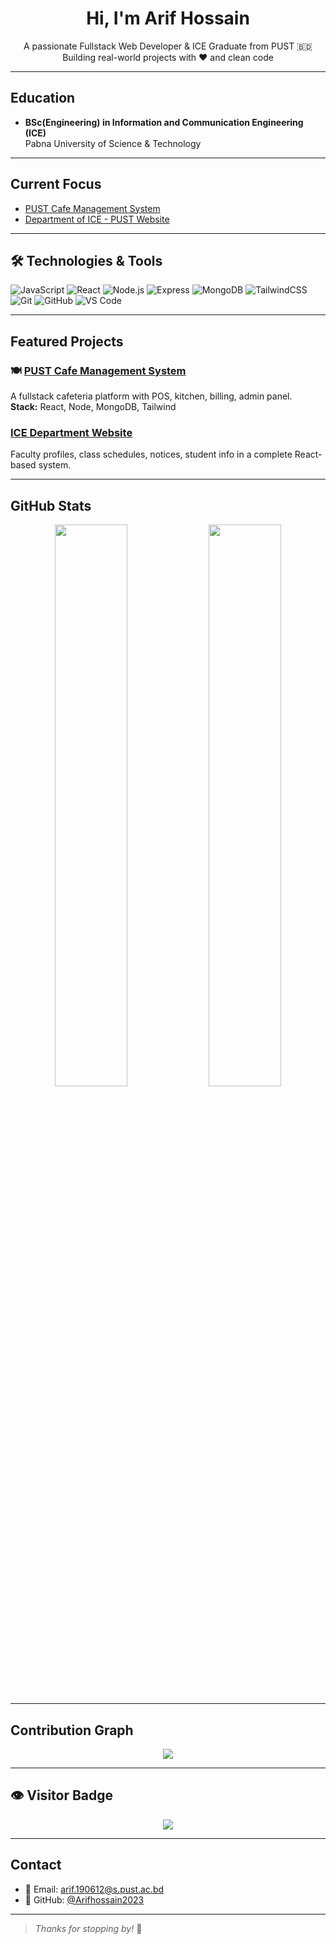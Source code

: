 <h1 align="center"> Hi, I'm Arif Hossain</h1>

<p align="center">
  A passionate Fullstack Web Developer & ICE Graduate from PUST 🇧🇩<br/>
  Building real-world projects with ❤️ and clean code
</p>

---

##  Education

- **BSc(Engineering) in Information and Communication Engineering (ICE)**  
   Pabna University of Science & Technology  


---

##  Current Focus

- [PUST Cafe Management System](https://github.com/Arifhossain2023/PUST-Cafe)  
- [Department of ICE - PUST Website](https://github.com/Arifhossain2023/Department_of_ICE_PUST)

---

## 🛠 Technologies & Tools

![JavaScript](https://img.shields.io/badge/-JavaScript-F7DF1E?logo=javascript&logoColor=black)
![React](https://img.shields.io/badge/-React-61DAFB?logo=react)
![Node.js](https://img.shields.io/badge/-Node.js-339933?logo=node.js&logoColor=white)
![Express](https://img.shields.io/badge/-Express-black?logo=express)
![MongoDB](https://img.shields.io/badge/-MongoDB-47A248?logo=mongodb)
![TailwindCSS](https://img.shields.io/badge/-TailwindCSS-38B2AC?logo=tailwind-css)
![Git](https://img.shields.io/badge/-Git-F05032?logo=git)
![GitHub](https://img.shields.io/badge/-GitHub-181717?logo=github)
![VS Code](https://img.shields.io/badge/-VS%20Code-007ACC?logo=visual-studio-code)

---

##  Featured Projects

### 🍽 [PUST Cafe Management System](https://github.com/Arifhossain2023/PUST-Cafe)
A fullstack cafeteria platform with POS, kitchen, billing, admin panel.  
**Stack:** React, Node, MongoDB, Tailwind

###  [ICE Department Website](https://github.com/Arifhossain2023/Department_of_ICE_PUST)
Faculty profiles, class schedules, notices, student info in a complete React-based system.

---

##  GitHub Stats

<p align="center">
  <img src="https://github-readme-stats.vercel.app/api?username=Arifhossain2023&show_icons=true&theme=radical" width="48%" />
  <img src="https://github-readme-stats.vercel.app/api/top-langs/?username=Arifhossain2023&layout=compact&theme=radical" width="48%" />
</p>

---

##  Contribution Graph

<p align="center">
  <img src="https://github-readme-activity-graph.vercel.app/graph?username=Arifhossain2023&theme=react-dark" />
</p>

---

## 👁 Visitor Badge

<p align="center">
  <img src="https://komarev.com/ghpvc/?username=Arifhossain2023&label=Profile%20Views&color=0e75b6&style=flat" />
</p>

---

##  Contact

- 📧 Email: [arif.190612@s.pust.ac.bd](mailto:arif.190612@s.pust.ac.bd)
- 🐙 GitHub: [@Arifhossain2023](https://github.com/Arifhossain2023)

---

> _Thanks for stopping by!_ 🙏
